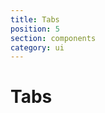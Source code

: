 ```yaml
---
title: Tabs
position: 5
section: components
category: ui
---
```


# Tabs

<preview name="tabs"></preview>

